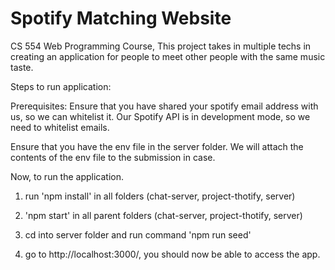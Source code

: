 # Spotify Matching Website

CS 554 Web Programming Course, This project takes in multiple techs in creating an application for people to meet other people with the same music taste.

Steps to run application:

Prerequisites:
Ensure that you have shared your spotify email address with us, so we can whitelist it. Our Spotify API is in development mode, so we need to whitelist emails.

Ensure that you have the env file in the server folder. We will attach the contents of the env file to the submission in case.

Now, to run the application.

1. run 'npm install' in all folders (chat-server, project-thotify, server)

2. 'npm start' in all parent folders (chat-server, project-thotify, server)

3. cd into server folder and run command 'npm run seed'

4. go to http://localhost:3000/, you should now be able to access the app.
